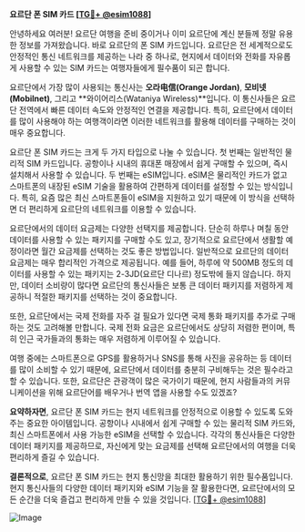 **요르단 폰 SIM 카드 [[TG💪+ @esim1088](https://t.me/s/esim1088)]**

안녕하세요 여러분! 요르단 여행을 준비 중이거나 이미 요르단에 계신 분들께 정말 유용한 정보를 가져왔습니다. 바로 요르단의 폰 SIM 카드입니다. 요르단은 전 세계적으로도 안정적인 통신 네트워크를 제공하는 나라 중 하나로, 현지에서 데이터와 전화를 자유롭게 사용할 수 있는 SIM 카드는 여행자들에게 필수품이 되곤 합니다.

요르단에서 가장 많이 사용되는 통신사는 **오라电信(Orange Jordan)**, **모비넷(Mobilnet)**, 그리고 **와이어리스(Wataniya Wireless)**입니다. 이 통신사들은 요르단 전역에서 빠른 데이터 속도와 안정적인 연결을 제공합니다. 특히, 요르단에서 데이터를 많이 사용해야 하는 여행객이라면 이러한 네트워크를 활용해 데이터를 구매하는 것이 매우 중요합니다.

요르단 폰 SIM 카드는 크게 두 가지 타입으로 나눌 수 있습니다. 첫 번째는 일반적인 물리적 SIM 카드입니다. 공항이나 시내의 휴대폰 매장에서 쉽게 구매할 수 있으며, 즉시 설치해서 사용할 수 있습니다. 두 번째는 eSIM입니다. eSIM은 물리적인 카드가 없고 스마트폰의 내장된 eSIM 기술을 활용하여 간편하게 데이터를 설정할 수 있는 방식입니다. 특히, 요즘 많은 최신 스마트폰들이 eSIM을 지원하고 있기 때문에 이 방식을 선택하면 더 편리하게 요르단의 네트워크를 이용할 수 있습니다.

요르단에서의 데이터 요금제는 다양한 선택지를 제공합니다. 단순히 하루나 며칠 동안 데이터를 사용할 수 있는 패키지를 구매할 수도 있고, 장기적으로 요르단에서 생활할 예정이라면 월간 요금제를 선택하는 것도 좋은 방법입니다. 일반적으로 요르단의 데이터 요금제는 매우 합리적인 가격으로 제공됩니다. 예를 들어, 하루에 약 500MB 정도의 데이터를 사용할 수 있는 패키지는 2-3JD(요르단 디나르) 정도밖에 들지 않습니다. 하지만, 데이터 소비량이 많다면 요르단의 통신사들은 보통 큰 데이터 패키지를 저렴하게 제공하니 적절한 패키지를 선택하는 것이 중요합니다.

또한, 요르단에서는 국제 전화를 자주 걸 필요가 있다면 국제 통화 패키지를 추가로 구매하는 것도 고려해볼 만합니다. 국제 전화 요금은 요르단에서도 상당히 저렴한 편이며, 특히 인근 국가들과의 통화는 매우 저렴하게 이루어질 수 있습니다.

여행 중에는 스마트폰으로 GPS를 활용하거나 SNS를 통해 사진을 공유하는 등 데이터를 많이 소비할 수 있기 때문에, 요르단에서 데이터를 충분히 구비해두는 것은 필수라고 할 수 있습니다. 또한, 요르단은 관광객이 많은 국가이기 때문에, 현지 사람들과의 커뮤니케이션을 위해 요르단어를 배우거나 번역 앱을 사용할 수도 있겠죠?

**요약하자면**, 요르단 폰 SIM 카드는 현지 네트워크를 안정적으로 이용할 수 있도록 도와주는 중요한 아이템입니다. 공항이나 시내에서 쉽게 구매할 수 있는 물리적 SIM 카드와, 최신 스마트폰에서 사용 가능한 eSIM을 선택할 수 있습니다. 각각의 통신사들은 다양한 데이터 패키지를 제공하므로, 자신에게 맞는 요금제를 선택해 요르단에서의 여행을 더욱 편리하게 즐길 수 있습니다.

**결론적으로**, 요르단 폰 SIM 카드는 현지 통신망을 최대한 활용하기 위한 필수품입니다. 현지 통신사들의 다양한 데이터 패키지와 eSIM 기능을 잘 활용한다면, 요르단에서의 모든 순간을 더욱 즐겁고 편리하게 만들 수 있을 것입니다. [[TG💪+ @esim1088](https://t.me/s/esim1088)]

![Image](https://i.postimg.cc/Y0z9fWf4/image.png)